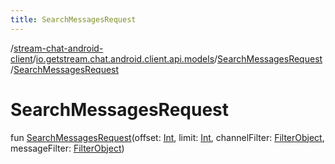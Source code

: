 ```yaml
---
title: SearchMessagesRequest
---
```

/[stream-chat-android-client](../../index.md)/[io.getstream.chat.android.client.api.models](../index.md)/[SearchMessagesRequest](index.md)/[SearchMessagesRequest](SearchMessagesRequest.md)  
  
  
  
# SearchMessagesRequest  
fun [SearchMessagesRequest](SearchMessagesRequest.md)(offset: [Int](https://kotlinlang.org/api/latest/jvm/stdlib/kotlin/-int/index.html), limit: [Int](https://kotlinlang.org/api/latest/jvm/stdlib/kotlin/-int/index.html), channelFilter: [FilterObject](../FilterObject/index.md), messageFilter: [FilterObject](../FilterObject/index.md))
